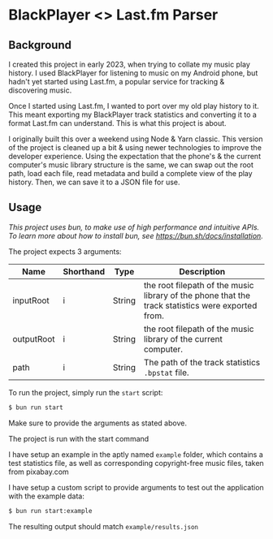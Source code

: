 # BlackPlayer <> Last.fm Parser

## Background

I created this project in early 2023, when trying to collate my music play history. I used BlackPlayer for listening to music on my Android phone, but hadn't yet started using Last.fm, a popular service for tracking & discovering music.

Once I started using Last.fm, I wanted to port over my old play history to it. This meant exporting my BlackPlayer track statistics and converting it to a format Last.fm can understand. This is what this project is about.

I originally built this over a weekend using Node & Yarn classic. This version of the project is cleaned up a bit & using newer technologies to improve the developer experience. Using the expectation that the phone's & the current computer's music library structure is the same, we can swap out the root path, load each file, read metadata and build a complete view of the play history. Then, we can save it to a JSON file for use.

## Usage

_This project uses bun, to make use of high performance and intuitive APIs. To learn more about how to install bun, see https://bun.sh/docs/installation._

The project expects 3 arguments:

| Name       | Shorthand | Type   | Description                                                                                       |
| ---------- | --------- | ------ | ------------------------------------------------------------------------------------------------- |
| inputRoot  | i         | String | the root filepath of the music library of the phone that the track statistics were exported from. |
| outputRoot | i         | String | the root filepath of the music library of the current computer.                                   |
| path       | i         | String | The path of the track statistics `.bpstat` file.                                                  |

To run the project, simply run the `start` script:

```bash
$ bun run start
```

Make sure to provide the arguments as stated above.

The project is run with the start command

I have setup an example in the aptly named `example` folder, which contains a test statistics file, as well as corresponding copyright-free music files, taken from pixabay.com

I have setup a custom script to provide arguments to test out the application with the example data:

```bash
$ bun run start:example
```

The resulting output should match `example/results.json`
